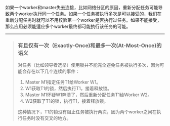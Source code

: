 如果一个worker和master失去连接，比如网络分区的原因，重新分配任务可能导致两个worker执行同一个任务。如果一个任务被执行多次是可以接受的，我们在重新分配任务时就可以不用校验第一个worker是否执行过任务。如果不能接受，那么应用必须能适应多个worker最终都可能执行该任务的可能。

---

> ### 有且仅有一次（Exactly-Once\)和最多一次\(At-Most-Once\)的语义
> 
> 对任务（比如领导者选举）使用锁并不能完全避免任务被执行多次，因为可能会存在以下几个连续的事件：
> 
> 1. Master M1指定任务T1给Worker W1。
> 2. W1获取T1的锁，然后执行T1，接着释放锁。
> 3. Master M1怀疑W1奔溃了，然后重新分配任务T1给Worker W2。
> 4. W2获取了T1的锁，执行T1，接着释放锁。
> 
> 这种情况下，T1的锁没有阻止任务被执行两次，因为两个worker之间在执行任务时没有交叉的地方。







